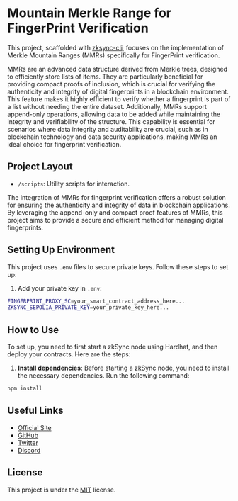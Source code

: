 # Mountain Merkle Range for FingerPrint Verification

This project, scaffolded with [zksync-cli](https://github.com/matter-labs/zksync-cli), focuses on the implementation of Merkle Mountain Ranges (MMRs) specifically for FingerPrint verification. 

MMRs are an advanced data structure derived from Merkle trees, designed to efficiently store lists of items. They are particularly beneficial for providing compact proofs of inclusion, which is crucial for verifying the authenticity and integrity of digital fingerprints in a blockchain environment. This feature makes it highly efficient to verify whether a fingerprint is part of a list without needing the entire dataset. Additionally, MMRs support append-only operations, allowing data to be added while maintaining the integrity and verifiability of the structure. This capability is essential for scenarios where data integrity and auditability are crucial, such as in blockchain technology and data security applications, making MMRs an ideal choice for fingerprint verification.

## Project Layout


- `/scripts`: Utility scripts for interaction.

The integration of MMRs for fingerprint verification offers a robust solution for ensuring the authenticity and integrity of data in blockchain applications. By leveraging the append-only and compact proof features of MMRs, this project aims to provide a secure and efficient method for managing digital fingerprints.

## Setting Up Environment

This project uses `.env` files to secure private keys. Follow these steps to set up:

1. Add your private key in `.env`:

```bash
FINGERPRINT_PROXY_SC=your_smart_contract_address_here...
ZKSYNC_SEPOLIA_PRIVATE_KEY=your_private_key_here...
```

## How to Use

To set up, you need to first start a zkSync node using Hardhat, and then deploy your contracts. Here are the steps:

1. **Install dependencies**: Before starting a zkSync node, you need to install the necessary dependencies. Run the following command:

```bash
npm install
```

## Useful Links

- [Official Site](https://www.playfi.ai/)
- [GitHub](https://github.com/PlayFi-Labs)
- [Twitter](https://twitter.com/PlayFiGaming)
- [Discord](https://discord.com/invite/playfi)

## License

This project is under the [MIT](./LICENSE) license.